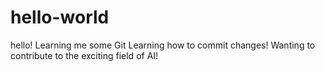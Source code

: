 # hello-world
hello! Learning me some Git
Learning how to commit changes! Wanting to contribute to the exciting field of AI!
